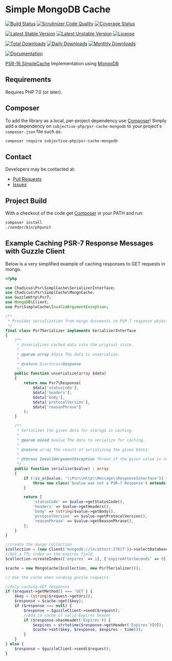 # Simple MongoDB Cache

[![Build Status](https://travis-ci.org/subjective-php/psr-cache-mongodb.svg?branch=master)](https://travis-ci.org/subjective-php/psr-cache-mongodb)
[![Scrutinizer Code Quality](https://scrutinizer-ci.com/g/subjective-php/psr-cache-mongodb/badges/quality-score.png?b=master)](https://scrutinizer-ci.com/g/subjective-php/psr-cache-mongodb/?branch=master)
[![Coverage Status](https://coveralls.io/repos/github/subjective-php/psr-cache-mongodb/badge.svg?branch=master)](https://coveralls.io/github/subjective-php/psr-cache-mongodb?branch=master)

[![Latest Stable Version](https://poser.pugx.org/subjective-php/psr-cache-mongodb/v/stable)](https://packagist.org/packages/subjective-php/psr-cache-mongodb)
[![Latest Unstable Version](https://poser.pugx.org/subjective-php/psr-cache-mongodb/v/unstable)](https://packagist.org/packages/subjective-php/psr-cache-mongodb)
[![License](https://poser.pugx.org/subjective-php/psr-cache-mongodb/license)](https://packagist.org/packages/subjective-php/psr-cache-mongodb)

[![Total Downloads](https://poser.pugx.org/subjective-php/psr-cache-mongodb/downloads)](https://packagist.org/packages/subjective-php/psr-cache-mongodb)
[![Daily Downloads](https://poser.pugx.org/subjective-php/psr-cache-mongodb/d/daily)](https://packagist.org/packages/subjective-php/psr-cache-mongodb)
[![Monthly Downloads](https://poser.pugx.org/subjective-php/psr-cache-mongodb/d/monthly)](https://packagist.org/packages/subjective-php/psr-cache-mongodb)

[![Documentation](https://img.shields.io/badge/reference-phpdoc-blue.svg?style=flat)](http://www.pholiophp.org/subjective-php/psr-cache-mongodb)

[PSR-16 SimpleCache](http://www.php-fig.org/psr/psr-16/) Implementation using [MongoDB](https://docs.mongodb.com/php-library/master/)

## Requirements

Requires PHP 7.0 (or later).

## Composer
To add the library as a local, per-project dependency use [Composer](http://getcomposer.org)! Simply add a dependency on `subjective-php/psr-cache-mongodb` to your project's `composer.json` file such as:

```sh
composer require subjective-php/psr-cache-mongodb
```

## Contact
Developers may be contacted at:

 * [Pull Requests](https://github.com/subjective-php/psr-cache-mongodb/pulls)
 * [Issues](https://github.com/subjective-php/psr-cache-mongodb/issues)

## Project Build
With a checkout of the code get [Composer](http://getcomposer.org) in your PATH and run:

```sh
composer install
./vendor/bin/phpunit
```
## Example Caching PSR-7 Response Messages with Guzzle Client

Below is a very simplified example of caching responses to GET requests in mongo.

```php
<?php

use Chadicus\Psr\SimplCache\SerializerInterface;
use Chadicus\Psr\SimplCache\MongoCache;
use GuzzleHttp\Psr7;
use MongoDB\Client;
use Psr\SimpleCache\InvalidArgumentException;

/**
 * Provides serialization from mongo documents to PSR-7 response objects.
 */
final class Psr7Serializer implements SerializerInterface
{
    /**
     * Unserializes cached data into the original state.
     *
     * @param array $data The data to unserialize.
     *
     * @return Diactoros\Response
     */
    public function unserialize(array $data)
    {
        return new Psr7\Response(
            $data['statusCode'],
            $data['headers'],
            $data['body'],
            $data['protocolVersion'],
            $data['reasonPhrase']
        );
    }

    /**
     * Serializes the given data for storage in caching.
     *
     * @param mixed $value The data to serialize for caching.
     *
     * @return array The result of serializing the given $data.
     *
     * @throws InvalidArgumentException Thrown if the given value is not a PSR-7 Response instance.
     */
    public function serialize($value) : array
    {
        if (!is_a($value, '\\Psr\\Http\\Message\\ResponseInterface')) {
            throw new class('$value was not a PSR-7 Response') extends \Exception implements InvalidArgumentException { };
        }

        return [
            'statusCode' => $value->getStatusCode(),
            'headers' => $value->getHeaders(),
            'body' => (string)$value->getBody(),
            'protocolVersion' => $value->getProtocolVersion(),
            'reasonPhrase' => $value->getReasonPhrase(),
        ];
    }
}

//create the mongo collection
$collection = (new Client('mongodb://locathost:27017'))->selectDatabase('psr')->selectCollection('cache');
//Set a TTL index on the expires field
$collection->createIndex(['expires' => 1], ['expireAfterSeconds' => 0]);

$cache = new MongoCache($collection, new Psr7Serializer());

// Use the cache when sending guzzle requests

//Only caching GET responses
if ($request->getMethod() === 'GET') {
    $key = (string)$request->getUri();
    $response = $cache->get($key);
    if ($response === null) {
        $response = $guzzleClient->send($request);
        //Add to cache if valid Expires header
        if ($response->hasHeader('Expires')) {
            $expires = strtotime($response->getHeader('Expires')[0]);
            $cache->set($key, $response, $expires - time());
        }
    }
} else {
    $response = $guzzleClient->send($request);
}
```
